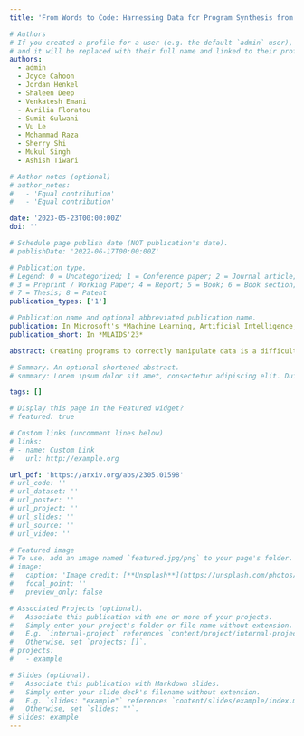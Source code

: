 ```yaml
---
title: 'From Words to Code: Harnessing Data for Program Synthesis from Natural Language'

# Authors
# If you created a profile for a user (e.g. the default `admin` user), write the username (folder name) here
# and it will be replaced with their full name and linked to their profile.
authors:
  - admin
  - Joyce Cahoon 
  - Jordan Henkel
  - Shaleen Deep
  - Venkatesh Emani
  - Avrilia Floratou
  - Sumit Gulwani
  - Vu Le
  - Mohammad Raza
  - Sherry Shi
  - Mukul Singh
  - Ashish Tiwari

# Author notes (optional)
# author_notes:
#   - 'Equal contribution'
#   - 'Equal contribution'

date: '2023-05-23T00:00:00Z'
doi: ''

# Schedule page publish date (NOT publication's date).
# publishDate: '2022-06-17T00:00:00Z'

# Publication type.
# Legend: 0 = Uncategorized; 1 = Conference paper; 2 = Journal article;
# 3 = Preprint / Working Paper; 4 = Report; 5 = Book; 6 = Book section;
# 7 = Thesis; 8 = Patent
publication_types: ['1']

# Publication name and optional abbreviated publication name.
publication: In Microsoft's *Machine Learning, Artificial Intelligence, and Data Science Conference, 2023*
publication_short: In *MLAIDS'23*

abstract: Creating programs to correctly manipulate data is a difficult task, as the underlying programming languages and APIs can be challenging to learn for many users who are not skilled programmers. Large language models (LLMs) demonstrate remarkable potential for generating code from natural language, but in the data manipulation domain, apart from the natural language (NL) description of the intended task, we also have the dataset on which the task is to be performed, or the "data context". Existing approaches have utilized data context in a limited way by simply adding relevant information from the input data into the prompts sent to the LLM. In this work, we utilize the available input data to execute the candidate programs generated by the LLMs and gather their outputs. We introduce semantic reranking, a technique to rerank the programs generated by LLMs based on three signals coming the program outputs - (a) semantic filtering and well-formedness based score tuning - do programs even generate well-formed outputs, (b) semantic interleaving - how do the outputs from different candidates compare to each other, and (c) output-based score tuning:how do the outputs compare to outputs predicted for the same task. We provide theoretical justification for semantic interleaving. We also introduce temperature mixing, where we combine samples generated by LLMs using both high and low temperatures. We extensively evaluate our approach in three domains, namely databases (SQL), data science (Pandas) and business intelligence (Excel's Power Query M) on a variety of new and existing benchmarks. We observe substantial gains across domains, with improvements of up to 45% in top-1 accuracy and 34% in top-3 accuracy.

# Summary. An optional shortened abstract.
# summary: Lorem ipsum dolor sit amet, consectetur adipiscing elit. Duis posuere tellus ac convallis placerat. Proin tincidunt magna sed ex sollicitudin condimentum.

tags: []

# Display this page in the Featured widget?
# featured: true

# Custom links (uncomment lines below)
# links:
# - name: Custom Link
#   url: http://example.org

url_pdf: 'https://arxiv.org/abs/2305.01598'
# url_code: ''
# url_dataset: ''
# url_poster: ''
# url_project: ''
# url_slides: ''
# url_source: ''
# url_video: ''

# Featured image
# To use, add an image named `featured.jpg/png` to your page's folder.
# image:
#   caption: 'Image credit: [**Unsplash**](https://unsplash.com/photos/pLCdAaMFLTE)'
#   focal_point: ''
#   preview_only: false

# Associated Projects (optional).
#   Associate this publication with one or more of your projects.
#   Simply enter your project's folder or file name without extension.
#   E.g. `internal-project` references `content/project/internal-project/index.md`.
#   Otherwise, set `projects: []`.
# projects:
#   - example

# Slides (optional).
#   Associate this publication with Markdown slides.
#   Simply enter your slide deck's filename without extension.
#   E.g. `slides: "example"` references `content/slides/example/index.md`.
#   Otherwise, set `slides: ""`.
# slides: example
---
```



